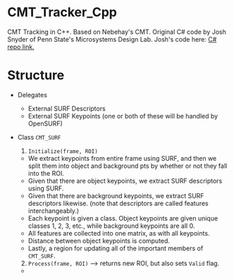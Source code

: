 # CMT_Tracker_Cpp
CMT Tracking in C++. Based on Nebehay's CMT. Original C# code by Josh Snyder of Penn State's Microsystems Design Lab. Josh's code here: [C# repo link.](https://github.com/gussmith23/CMT_Tracker)

# Structure
- Delegates
  - External SURF Descriptors
  - External SURF Keypoints (one or both of these will be handled by OpenSURF)
  
- Class `CMT_SURF`
  1. `Initialize(frame, ROI)`
    - We extract keypoints from entire frame using SURF, and then we split them into object and background pts by whether or not they fall into the ROI.
    - Given that there are object keypoints, we extract SURF descriptors using SURF.
    - Given that there are background keypoints, we extract SURF descriptors likewise. (note that descriptors are called features interchangeably.)
    - Each keypoint is given a class. Object keypoints are given unique classes 1, 2, 3, etc., while background keypoints are all 0.
    - All features are collected into one matrix, as with all keypoints.
    - Distance between object keypoints is computed.
    - Lastly, a region for updating all of the important members of `CMT_SURF`.
  2. `Process(frame, ROI)` --> returns new ROI, but also sets `Valid` flag.
    - 
